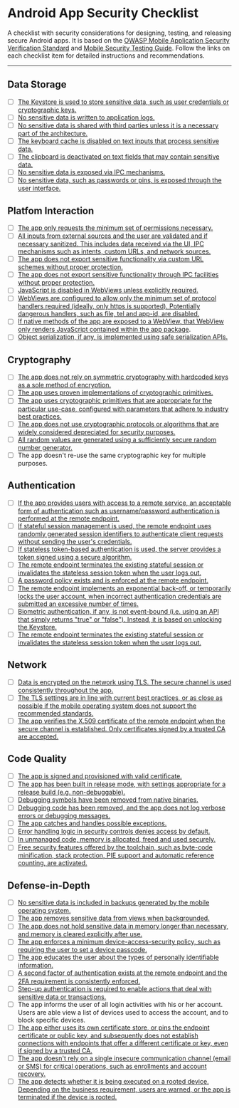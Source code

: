 # Android App Security Checklist

A checklist with security considerations for designing, testing, and releasing secure Android apps. It is based on the [OWASP Mobile Application Security Verification Standard](https://github.com/OWASP/owasp-masvs/) and [Mobile Security Testing Guide](https://github.com/OWASP/owasp-mstg/). Follow the links on each checklist item for detailed instructions and recommendations.

------------------------------------------------------------------------------
## Data Storage

- [ ] [The Keystore is used to store sensitive data, such as user credentials or cryptographic keys.](https://github.com/OWASP/owasp-mstg/blob/master/Document/0x05d-Testing-Data-Storage.md#testing-for-sensitive-data-in-local-storage)
- [ ] [No sensitive data is written to application logs.](https://github.com/OWASP/owasp-mstg/blob/master/Document/0x05d-Testing-Data-Storage.md#testing-for-sensitive-data-in-logs)
- [ ] [No sensitive data is shared with third parties unless it is a necessary part of the architecture.](https://github.com/OWASP/owasp-mstg/blob/master/Document/0x05d-Testing-Data-Storage.md#testing-whether-sensitive-data-is-sent-to-third-parties)
- [ ] [The keyboard cache is disabled on text inputs that process sensitive data.](https://github.com/OWASP/owasp-mstg/blob/master/Document/0x05d-Testing-Data-Storage.md#testing-whether-the-keyboard-cache-is-disabled-for-text-input-fields)
- [ ] [The clipboard is deactivated on text fields that may contain sensitive data.](https://github.com/OWASP/owasp-mstg/blob/master/Document/0x05d-Testing-Data-Storage.md#testing-for-sensitive-data-in-the-clipboard)
- [ ] [No sensitive data is exposed via IPC mechanisms.](https://github.com/OWASP/owasp-mstg/blob/master/Document/0x05d-Testing-Data-Storage.md#testing-whether-sensitive-data-is-exposed-via-ipc-mechanisms)
- [ ] [No sensitive data, such as passwords or pins, is exposed through the user interface.](https://github.com/OWASP/owasp-mstg/blob/master/Document/0x05d-Testing-Data-Storage.md#testing-for-sensitive-data-disclosure-through-the-user-interface)

## Platfom Interaction

- [ ] [The app only requests the minimum set of permissions necessary.](https://github.com/OWASP/owasp-mstg/blob/master/Document/0x05h-Testing-Platform-Interaction.md#testing-app-permissions)
- [ ] [All inputs from external sources and the user are validated and if necessary sanitized. This includes data received via the UI, IPC mechanisms such as intents, custom URLs, and network sources.](https://github.com/OWASP/owasp-mstg/blob/master/Document/0x04h-Testing-Code-Quality.md#user-content-testing-for-injection-flaws)
- [ ] [The app does not export sensitive functionality via custom URL schemes without proper protection.](https://github.com/OWASP/owasp-mstg/blob/master/Document/0x05h-Testing-Platform-Interaction.md#testing-custom-url-schemes)
- [ ] [The app does not export sensitive functionality through IPC facilities without proper protection.](https://github.com/OWASP/owasp-mstg/blob/master/Document/0x05h-Testing-Platform-Interaction.md#testing-for-sensitive-functionality-exposure-through-ipc)
- [ ] [JavaScript is disabled in WebViews unless explicitly required.](https://github.com/OWASP/owasp-mstg/blob/master/Document/0x05h-Testing-Platform-Interaction.md#testing-javascript-execution-in-webviews)
- [ ] [WebViews are configured to allow only the minimum set of protocol handlers required (ideally, only https is supported). Potentially dangerous handlers, such as file, tel and app-id, are disabled.](https://github.com/OWASP/owasp-mstg/blob/master/Document/0x05h-Testing-Platform-Interaction.md#testing-webview-protocol-handlers)
- [ ] [If native methods of the app are exposed to a WebView, that WebView only renders JavaScript contained within the app package](https://github.com/OWASP/owasp-mstg/blob/master/Document/0x05h-Testing-Platform-Interaction.md#testing-whether-java-objects-are-exposed-through-webviews).
- [ ] [Object serialization, if any, is implemented using safe serialization APIs.](https://github.com/OWASP/owasp-mstg/blob/master/Document/0x05h-Testing-Platform-Interaction.md#testing-object-de-serialization)

## Cryptography

- [ ] [The app does not rely on symmetric cryptography with hardcoded keys as a sole method of encryption.](https://github.com/OWASP/owasp-mstg/blob/master/Document/0x04g-Testing-Cryptography.md#user-content-testing-for-hardcoded-cryptographic-keys)
- [ ] [The app uses proven implementations of cryptographic primitives.](https://github.com/OWASP/owasp-mstg/blob/master/Document/0x04g-Testing-Cryptography.md#user-content-testing-for-custom-implementations-of-cryptography)
- [ ] [The app uses cryptographic primitives that are appropriate for the particular use-case, configured with parameters that adhere to industry best practices.](https://github.com/OWASP/owasp-mstg/blob/master/Document/0x05e-Testing-Cryptography.md#user-content-verifying-the-configuration-of-cryptographic-standard-algorithms)
- [ ] [The app does not use cryptographic protocols or algorithms that are widely considered depreciated for security purposes.](https://github.com/OWASP/owasp-mstg/blob/master/Document/0x04g-Testing-Cryptography.md##user-content-testing-for-insecure-andor-deprecated-cryptographic-algorithms)
- [ ] [All random values are generated using a sufficiently secure random number generator.](https://github.com/OWASP/owasp-mstg/blob/master/Document/0x05e-Testing-Cryptography.md#user-content-testing-random-number-generation)
- [ ] The app doesn't re-use the same cryptographic key for multiple purposes.

## Authentication

- [ ] [If the app provides users with access to a remote service, an acceptable form of authentication such as username/password authentication is performed at the remote endpoint.](https://github.com/OWASP/owasp-mstg/blob/master/Document/Testcases/0x07a-Testing-Authentication-and-Session-Management.md#verifying-that-users-are-properly-authenticated)
- [ ] [If stateful session management is used, the remote endpoint uses randomly generated session identifiers to authenticate client requests without sending the user's credentials.](https://github.com/OWASP/owasp-mstg/blob/master/Document/0x04e-Testing-Authentication-and-Session-Management.md#user-content-testing-session-management)
- [ ] [If stateless token-based authentication is used, the server provides a token signed using a secure algorithm.](https://github.com/OWASP/owasp-mstg/blob/master/Document/Testcases/0x07a-Testing-Authentication-and-Session-Management.md#testing-json-web-token-jwt)
- [ ] [The remote endpoint terminates the existing stateful session or invalidates the stateless session token when the user logs out.](https://github.com/OWASP/owasp-mstg/blob/master/Document/0x04e-Testing-Authentication-and-Session-Management.md#user-content-testing-the-logout-functionality)
- [ ] [A password policy exists and is enforced at the remote endpoint.](https://github.com/OWASP/owasp-mstg/blob/master/Document/0x04e-Testing-Authentication-and-Session-Management.md#user-content-testing-the-password-policy)
- [ ] [The remote endpoint implements an exponential back-off, or temporarily locks the user account, when incorrect authentication credentials are submitted an excessive number of times.](https://github.com/OWASP/owasp-mstg/blob/master/Document/0x04e-Testing-Authentication-and-Session-Management.md#user-content-testing-excessive-login-attempts)
- [ ] [Biometric authentication, if any, is not event-bound (i.e. using an API that simply returns "true" or "false"). Instead, it is based on unlocking the Keystore.](https://github.com/OWASP/owasp-mstg/blob/master/Document/0x05f-Testing-Local-Authentication.md#testing-biometric-authentication)
- [ ] [The remote endpoint terminates the existing stateful session or invalidates the stateless session token when the user logs out.](https://github.com/OWASP/owasp-mstg/blob/master/Document/0x04e-Testing-Authentication-and-Session-Management.md#user-content-testing-the-session-timeout)

## Network

- [ ] [Data is encrypted on the network using TLS. The secure channel is used consistently throughout the app.](https://github.com/OWASP/owasp-mstg/blob/master/Document/0x04f-Testing-Network-Communication.md#testing-for-unencrypted-sensitive-data-on-the-network)
- [ ] [The TLS settings are in line with current best practices, or as close as possible if the mobile operating system does not support the recommended standards.](https://github.com/OWASP/owasp-mstg/blob/master/Document/Testcases/https://github.com/OWASP/owasp-mstg/blob/master/Document/0x04f-Testing-Network-Communication.md#verifying-the-tls-settings)
- [ ] [The app verifies the X.509 certificate of the remote endpoint when the secure channel is established. Only certificates signed by a trusted CA are accepted.](https://github.com/OWASP/owasp-mstg/blob/master/Document/0x05g-Testing-Network-Communication.md#testing-endpoint-identify-verification)

## Code Quality

- [ ] [The app is signed and provisioned with valid certificate.](https://github.com/OWASP/owasp-mstg/blob/master/Document/0x05i-Testing-Code-Quality-and-Build-Settings.md#verifying-that-the-app-is-properly-signed)
- [ ] [The app has been built in release mode, with settings appropriate for a release build (e.g. non-debuggable).](https://github.com/OWASP/owasp-mstg/blob/master/Document/0x05i-Testing-Code-Quality-and-Build-Settings.md#testing-if-the-app-is-debuggable)
- [ ] [Debugging symbols have been removed from native binaries.](https://github.com/OWASP/owasp-mstg/blob/master/Document/0x05i-Testing-Code-Quality-and-Build-Settings.md#testing-for-debugging-symbols)
- [ ] [Debugging code has been removed, and the app does not log verbose errors or debugging messages.](https://github.com/OWASP/owasp-mstg/blob/master/Document/0x05i-Testing-Code-Quality-and-Build-Settings.md#testing-for-debugging-code-and-verbose-error-logging)
- [ ] [The app catches and handles possible exceptions.](https://github.com/OWASP/owasp-mstg/blob/master/Document/0x05i-Testing-Code-Quality-and-Build-Settings.md#testing-exception-handling)
- [ ] [Error handling logic in security controls denies access by default.](https://github.com/OWASP/owasp-mstg/blob/master/Document/0x04h-Testing-Code-Quality.md#user-content-testing-for-memory-corruption-bugs-in-native-code)
- [ ] [In unmanaged code, memory is allocated, freed and used securely.](https://github.com/OWASP/owasp-mstg/blob/master/Document/0x04h-Testing-Code-Quality.md#)
- [ ] [Free security features offered by the toolchain, such as byte-code minification, stack protection, PIE support and automatic reference counting, are activated.](https://github.com/OWASP/owasp-mstg/blob/master/Document/0x05i-Testing-Code-Quality-and-Build-Settings.md#user-content-verify-that-free-security-features-are-activated)

## Defense-in-Depth

- [ ] [No sensitive data is included in backups generated by the mobile operating system.](https://github.com/OWASP/owasp-mstg/blob/master/Document/0x05d-Testing-Data-Storage.md#testing-for-sensitive-data-in-backups)
- [ ] [The app removes sensitive data from views when backgrounded.](https://github.com/OWASP/owasp-mstg/blob/master/Document/0x05d-Testing-Data-Storage.md#testing-for-sensitive-information-in-auto-generated-screenshots)
- [ ] [The app does not hold sensitive data in memory longer than necessary, and memory is cleared explicitly after use.](https://github.com/OWASP/owasp-mstg/blob/master/Document/0x05d-Testing-Data-Storage.md#testing-for-sensitive-data-in-memory)
- [ ] [The app enforces a minimum device-access-security policy, such as requiring the user to set a device passcode.](https://github.com/OWASP/owasp-mstg/blob/master/Document/0x05d-Testing-Data-Storage.md#testing-the-device-access-security-policy)
- [ ] [The app educates the user about the types of personally identifiable information.](https://github.com/OWASP/owasp-mstg/blob/master/Document/0x05d-Testing-Data-Storage.md#testing-the-device-access-security-policy)
- [ ] [A second factor of authentication exists at the remote endpoint and the 2FA requirement is consistently enforced.](https://github.com/OWASP/owasp-mstg/blob/master/Document/0x04e-Testing-Authentication-and-Session-Management.md#user-content-testing-2-factor-authentication-and-step-up-authentication)
- [ ] [Step-up authentication is required to enable actions that deal with sensitive data or transactions.](https://github.com/OWASP/owasp-mstg/blob/master/Document/0x04e-Testing-Authentication-and-Session-Management.md#user-content-testing-2-factor-authentication-and-step-up-authentication)
- [ ] The app informs the user of all login activities with his or her account. Users are able view a list of devices used to access the account, and to block specific devices.
- [ ] [The app either uses its own certificate store, or pins the endpoint certificate or public key, and subsequently does not establish connections with endpoints that offer a different certificate or key, even if signed by a trusted CA.](https://github.com/OWASP/owasp-mstg/blob/master/Document/0x05g-Testing-Network-Communication.md#user-content-testing-custom-certificate-stores-and-ssl-pinning)
- [ ] [The app doesn't rely on a single insecure communication channel (email or SMS) for critical operations, such as enrollments and account recovery.](https://github.com/OWASP/owasp-mstg/blob/master/Document/0x04f-Testing-Network-Communication.md#verifying-that-critical-operations-use-secure-communication-channels)
- [ ] [The app detects whether it is being executed on a rooted device. Depending on the business requirement, users are warned, or the app is terminated if the device is rooted.](https://github.com/OWASP/owasp-mstg/blob/master/Document/0x05j-Testing-Resiliency-Against-Reverse-Engineering.md#user-content-testing-root-detection)
